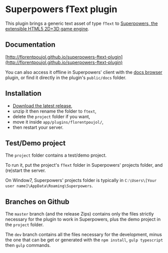 # Superpowers fText plugin

This plugin brings a generic text asset of type `fText` to [Superpowers, the extensible HTML5 2D+3D game engine](http://sparklinlabs.com).

## Documentation

[http://florentpoujol.github.io/superpowers-ftext-plugin](http://florentpoujol.github.io/superpowers-ftext-plugin)

You can also access it offline in Superpowers' client with the [docs browser](https://github.com/florentpoujol/superpowers-docs-browser-plugin) plugin, or find it directly in the plugin's `public/docs` folder.

## Installation

- [Download the latest release](https://github.com/florentpoujol/superpowers-ftext-plugin/releases),
- unzip it then rename the folder to `ftext`,
- delete the `project` folder if you want,
- move it inside `app/plugins/florentpoujol/`,
- then restart your server.

## Test/Demo project

The `project` folder contains a test/demo project.  

To run it, put the project's `fText` folder in Superpowers' projects folder, and (re)start the server.

On Window7, Superpowers' projects folder is typically in `C:\Users\[Your user name]\AppData\Roaming\Superpowers`.

## Branches on Github

The `master` branch (and the release Zips) contains only the files strictly necessary for the plugin to work in Superpowers, plus the demo project in the `project` folder.

The `dev` branch contains all the files necessary for the development, minus the one that can be get or generated with the `npm install`, `gulp typescript` then `gulp` commands.

